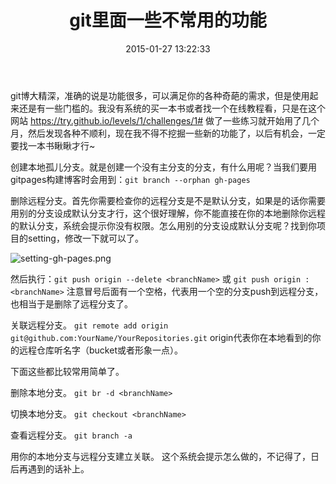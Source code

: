 ﻿---
layout: post
title: git里面一些不常用的功能
date:  2015-01-27 13:22:33   
category: git
tags: git
---

git博大精深，准确的说是功能很多，可以满足你的各种奇葩的需求，但是使用起来还是有一些门槛的。我没有系统的买一本书或者找一个在线教程看，只是在这个网站 https://try.github.io/levels/1/challenges/1# 做了一些练习就开始用了几个月，然后发现各种不顺利，现在我不得不挖掘一些新的功能了，以后有机会，一定要找一本书瞅瞅才行~

创建本地孤儿分支。就是创建一个没有主分支的分支，有什么用呢？当我们要用gitpages构建博客时会用到：`git branch --orphan gh-pages`

删除远程分支。首先你需要检查你的远程分支是不是默认分支，如果是的话你需要用别的分支设成默认分支才行，这个很好理解，你不能直接在你的本地删除你远程的默认分支，系统会提示你没有权限。怎么用别的分支设成默认分支呢？找到你项目的setting，修改一下就可以了。

![setting-gh-pages.png](http://shamospace.qiniudn.com/setting-gh-pages.png)

然后执行：`git push origin --delete <branchName>` 或 `git push origin :<branchName>` 注意冒号后面有一个空格，代表用一个空的分支push到远程分支，也相当于是删除了远程分支了。

关联远程分支。	`git remote add origin git@github.com:YourName/YourRepositories.git` origin代表你在本地看到的你的远程仓库听名字（bucket或者形象一点）。

下面这些都比较常用简单了。

删除本地分支。 `git br -d <branchName>` 

切换本地分支。 `git checkout <branchName>` 

查看远程分支。 `git branch -a`

用你的本地分支与远程分支建立关联。 这个系统会提示怎么做的，不记得了，日后再遇到的话补上。




















